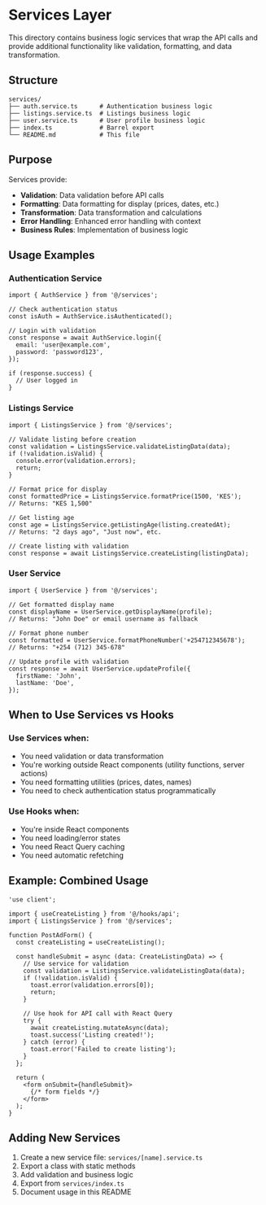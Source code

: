 # Services Layer

This directory contains business logic services that wrap the API calls and provide additional functionality like validation, formatting, and data transformation.

## Structure

```
services/
├── auth.service.ts      # Authentication business logic
├── listings.service.ts  # Listings business logic
├── user.service.ts      # User profile business logic
├── index.ts             # Barrel export
└── README.md            # This file
```

## Purpose

Services provide:
- **Validation**: Data validation before API calls
- **Formatting**: Data formatting for display (prices, dates, etc.)
- **Transformation**: Data transformation and calculations
- **Error Handling**: Enhanced error handling with context
- **Business Rules**: Implementation of business logic

## Usage Examples

### Authentication Service

```tsx
import { AuthService } from '@/services';

// Check authentication status
const isAuth = AuthService.isAuthenticated();

// Login with validation
const response = await AuthService.login({
  email: 'user@example.com',
  password: 'password123',
});

if (response.success) {
  // User logged in
}
```

### Listings Service

```tsx
import { ListingsService } from '@/services';

// Validate listing before creation
const validation = ListingsService.validateListingData(data);
if (!validation.isValid) {
  console.error(validation.errors);
  return;
}

// Format price for display
const formattedPrice = ListingsService.formatPrice(1500, 'KES');
// Returns: "KES 1,500"

// Get listing age
const age = ListingsService.getListingAge(listing.createdAt);
// Returns: "2 days ago", "Just now", etc.

// Create listing with validation
const response = await ListingsService.createListing(listingData);
```

### User Service

```tsx
import { UserService } from '@/services';

// Get formatted display name
const displayName = UserService.getDisplayName(profile);
// Returns: "John Doe" or email username as fallback

// Format phone number
const formatted = UserService.formatPhoneNumber('+254712345678');
// Returns: "+254 (712) 345-678"

// Update profile with validation
const response = await UserService.updateProfile({
  firstName: 'John',
  lastName: 'Doe',
});
```

## When to Use Services vs Hooks

### Use Services when:
- You need validation or data transformation
- You're working outside React components (utility functions, server actions)
- You need formatting utilities (prices, dates, names)
- You need to check authentication status programmatically

### Use Hooks when:
- You're inside React components
- You need loading/error states
- You need React Query caching
- You need automatic refetching

## Example: Combined Usage

```tsx
'use client';

import { useCreateListing } from '@/hooks/api';
import { ListingsService } from '@/services';

function PostAdForm() {
  const createListing = useCreateListing();

  const handleSubmit = async (data: CreateListingData) => {
    // Use service for validation
    const validation = ListingsService.validateListingData(data);
    if (!validation.isValid) {
      toast.error(validation.errors[0]);
      return;
    }

    // Use hook for API call with React Query
    try {
      await createListing.mutateAsync(data);
      toast.success('Listing created!');
    } catch (error) {
      toast.error('Failed to create listing');
    }
  };

  return (
    <form onSubmit={handleSubmit}>
      {/* form fields */}
    </form>
  );
}
```

## Adding New Services

1. Create a new service file: `services/[name].service.ts`
2. Export a class with static methods
3. Add validation and business logic
4. Export from `services/index.ts`
5. Document usage in this README
